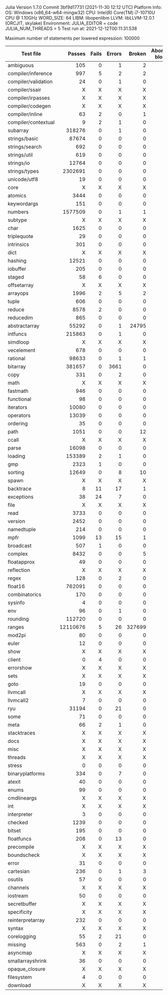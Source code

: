 Julia Version 1.7.0
Commit 3bf9d17731 (2021-11-30 12:12 UTC)
Platform Info:
  OS: Windows (x86_64-w64-mingw32)
  CPU: Intel(R) Core(TM) i7-10710U CPU @ 1.10GHz
  WORD_SIZE: 64
  LIBM: libopenlibm
  LLVM: libLLVM-12.0.1 (ORCJIT, skylake)
Environment:
  JULIA_EDITOR = code
  JULIA_NUM_THREADS = 5
Test run at: 2021-12-12T00:11:31.538

Maximum number of statements per lowered expression: 100000

| Test file | Passes | Fails | Errors | Broken | Aborted blocks |
| --------- | ------:| -----:| ------:| ------:| --------------:|
| ambiguous | 105 | 0 | 1 | 2 | 14 |
| compiler/inference | 997 | 5 | 2 | 2 | 3 |
| compiler/validation | 24 | 0 | 1 | 0 | 0 |
| compiler/ssair | X | X | X | X | X |
| compiler/irpasses | X | X | X | X | X |
| compiler/codegen | X | X | X | X | X |
| compiler/inline | 63 | 2 | 0 | 1 | 0 |
| compiler/contextual | 9 | 2 | 1 | 0 | 1 |
| subarray | 318276 | 0 | 1 | 0 | 5 |
| strings/basic | 87674 | 0 | 0 | 0 | 5 |
| strings/search | 692 | 0 | 0 | 0 | 1 |
| strings/util | 619 | 0 | 0 | 0 | 6 |
| strings/io | 12764 | 0 | 0 | 0 | 2 |
| strings/types | 2302691 | 0 | 0 | 0 | 4 |
| unicode/utf8 | 19 | 0 | 0 | 0 | 0 |
| core | X | X | X | X | X |
| atomics | 3444 | 0 | 0 | 0 | 0 |
| keywordargs | 151 | 0 | 0 | 0 | 0 |
| numbers | 1577509 | 0 | 1 | 1 | 16 |
| subtype | X | X | X | X | X |
| char | 1625 | 0 | 0 | 0 | 3 |
| triplequote | 29 | 0 | 0 | 0 | 0 |
| intrinsics | 301 | 0 | 0 | 0 | 0 |
| dict | X | X | X | X | X |
| hashing | 12521 | 0 | 0 | 0 | 7 |
| iobuffer | 205 | 0 | 0 | 0 | 1 |
| staged | 58 | 6 | 0 | 0 | 0 |
| offsetarray | X | X | X | X | X |
| arrayops | 1996 | 2 | 5 | 2 | 24 |
| tuple | 606 | 0 | 0 | 0 | 0 |
| reduce | 8578 | 2 | 0 | 0 | 13 |
| reducedim | 865 | 0 | 0 | 0 | 14 |
| abstractarray | 55292 | 0 | 1 | 24795 | 8 |
| intfuncs | 215863 | 0 | 1 | 0 | 6 |
| simdloop | X | X | X | X | X |
| vecelement | 678 | 0 | 0 | 0 | 1 |
| rational | 98633 | 0 | 1 | 1 | 7 |
| bitarray | 381657 | 0 | 3661 | 0 | 23 |
| copy | 331 | 0 | 2 | 0 | 2 |
| math | X | X | X | X | X |
| fastmath | 946 | 0 | 0 | 0 | 1 |
| functional | 98 | 0 | 0 | 0 | 0 |
| iterators | 10080 | 0 | 0 | 0 | 4 |
| operators | 13039 | 0 | 0 | 0 | 2 |
| ordering | 35 | 0 | 0 | 0 | 0 |
| path | 1051 | 0 | 0 | 12 | 2 |
| ccall | X | X | X | X | X |
| parse | 16098 | 0 | 0 | 0 | 4 |
| loading | 153389 | 2 | 1 | 0 | 15 |
| gmp | 2323 | 1 | 0 | 0 | 6 |
| sorting | 12649 | 0 | 8 | 10 | 8 |
| spawn | X | X | X | X | X |
| backtrace | 8 | 11 | 17 | 1 | 2 |
| exceptions | 38 | 24 | 7 | 0 | 3 |
| file | X | X | X | X | X |
| read | 3733 | 0 | 0 | 0 | 3 |
| version | 2452 | 0 | 0 | 0 | 1 |
| namedtuple | 214 | 0 | 0 | 0 | 1 |
| mpfr | 1099 | 13 | 15 | 1 | 6 |
| broadcast | 507 | 1 | 0 | 0 | 6 |
| complex | 8432 | 0 | 0 | 5 | 7 |
| floatapprox | 49 | 0 | 0 | 0 | 0 |
| reflection | X | X | X | X | X |
| regex | 128 | 0 | 2 | 0 | 1 |
| float16 | 762091 | 0 | 0 | 0 | 1 |
| combinatorics | 170 | 0 | 0 | 0 | 2 |
| sysinfo | 4 | 0 | 0 | 0 | 0 |
| env | 96 | 0 | 1 | 0 | 4 |
| rounding | 112720 | 0 | 0 | 0 | 3 |
| ranges | 12110676 | 5 | 26 | 327699 | 19 |
| mod2pi | 80 | 0 | 0 | 0 | 0 |
| euler | 12 | 0 | 0 | 0 | 6 |
| show | X | X | X | X | X |
| client | 0 | 4 | 0 | 0 | 1 |
| errorshow | X | X | X | X | X |
| sets | X | X | X | X | X |
| goto | 19 | 0 | 0 | 0 | 0 |
| llvmcall | X | X | X | X | X |
| llvmcall2 | 7 | 0 | 0 | 0 | 0 |
| ryu | 31194 | 0 | 21 | 0 | 1 |
| some | 71 | 0 | 0 | 0 | 0 |
| meta | 66 | 2 | 1 | 0 | 0 |
| stacktraces | X | X | X | X | X |
| docs | X | X | X | X | X |
| misc | X | X | X | X | X |
| threads | X | X | X | X | X |
| stress | 0 | 0 | 0 | 0 | 0 |
| binaryplatforms | 334 | 0 | 7 | 0 | 7 |
| atexit | 40 | 0 | 0 | 0 | 1 |
| enums | 99 | 0 | 0 | 0 | 0 |
| cmdlineargs | X | X | X | X | X |
| int | X | X | X | X | X |
| interpreter | 3 | 0 | 0 | 0 | 0 |
| checked | 1239 | 0 | 0 | 0 | 1 |
| bitset | 195 | 0 | 0 | 0 | 3 |
| floatfuncs | 208 | 0 | 13 | 0 | 2 |
| precompile | X | X | X | X | X |
| boundscheck | X | X | X | X | X |
| error | 31 | 0 | 0 | 0 | 0 |
| cartesian | 236 | 0 | 1 | 3 | 3 |
| osutils | 57 | 0 | 0 | 0 | 0 |
| channels | X | X | X | X | X |
| iostream | 50 | 0 | 0 | 0 | 1 |
| secretbuffer | X | X | X | X | X |
| specificity | X | X | X | X | X |
| reinterpretarray | 232 | 0 | 0 | 0 | 3 |
| syntax | X | X | X | X | X |
| corelogging | 55 | 2 | 21 | 0 | 1 |
| missing | 563 | 0 | 2 | 1 | 3 |
| asyncmap | X | X | X | X | X |
| smallarrayshrink | 36 | 0 | 0 | 0 | 0 |
| opaque_closure | X | X | X | X | X |
| filesystem | 4 | 0 | 0 | 0 | 0 |
| download | X | X | X | X | X |
